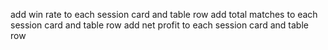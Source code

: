 add win rate to each session card and table row
add total matches to each session card and table row
add net profit to each session card and table row